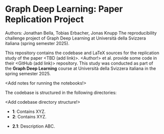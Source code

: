 # Graph Deep Learning: Paper Replication Project
Authors: Jonathan Bella, Tobias Erbacher, Jonas Knupp
The reproducibility challenge project of Graph Deep Learning at Università della Svizzera italiana (spring semester 2025). 

This repository contains the codebase and LaTeX sources for the replication study of the paper <TBD (add link)>. <Author!> et al. provide some code in their <GitHub (add link)> repository. This study was conducted as part of the **Graph Deep Learning** course at Università della Svizzera italiana in the spring semester 2025.

<Add notes for running the notebooks!>

The codebase is structured in the following directories:

<Add codebase directory structure!>

* **1**: Contains XYZ.
* **2**: Contains XYZ.
- **2.1**: Description ABC.
